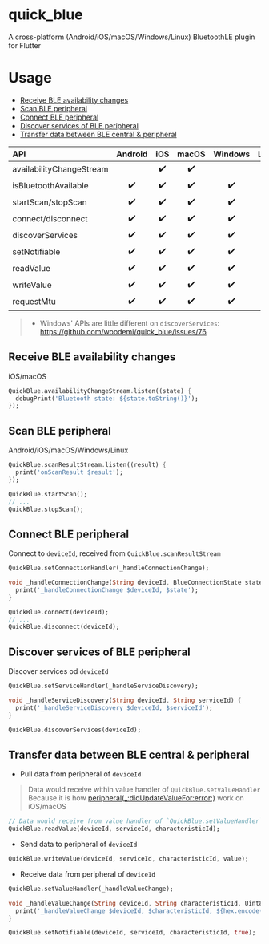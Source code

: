 # quick_blue

A cross-platform (Android/iOS/macOS/Windows/Linux) BluetoothLE plugin for Flutter

# Usage

- [Receive BLE availability changes](#receive-ble-availability-changes)
- [Scan BLE peripheral](#scan-ble-peripheral)
- [Connect BLE peripheral](#connect-ble-peripheral)
- [Discover services of BLE peripheral](#discover-services-of-ble-peripheral)
- [Transfer data between BLE central & peripheral](#transfer-data-between-ble-central--peripheral)

| API | Android | iOS | macOS | Windows | Linux |
| :--- | :---: | :---: | :---: | :---: | :---: |
| availabilityChangeStream |  | ✔️ | ✔️ |  |  |
| isBluetoothAvailable | ✔️ | ✔️ | ✔️ | ✔️ | ✔️ |
| startScan/stopScan | ✔️ | ✔️ | ✔️ | ✔️ | ✔️ |
| connect/disconnect | ✔️ | ✔️ | ✔️ | ✔️ |  |
| discoverServices | ✔️ | ✔️ | ✔️ | ✔️ |  |
| setNotifiable | ✔️ | ✔️ | ✔️ | ✔️ |  |
| readValue | ✔️ | ✔️ | ✔️ | ✔️ |  |
| writeValue | ✔️ | ✔️ | ✔️ | ✔️ |  |
| requestMtu | ✔️ | ✔️ | ✔️ | ✔️ |  |

> * Windows' APIs are little different on `discoverServices`: https://github.com/woodemi/quick_blue/issues/76

## Receive BLE availability changes

iOS/macOS
```dart
QuickBlue.availabilityChangeStream.listen((state) {
  debugPrint('Bluetooth state: ${state.toString()}');
});
```


## Scan BLE peripheral

Android/iOS/macOS/Windows/Linux

```dart
QuickBlue.scanResultStream.listen((result) {
  print('onScanResult $result');
});

QuickBlue.startScan();
// ...
QuickBlue.stopScan();
```

## Connect BLE peripheral

Connect to `deviceId`, received from `QuickBlue.scanResultStream`

```dart
QuickBlue.setConnectionHandler(_handleConnectionChange);

void _handleConnectionChange(String deviceId, BlueConnectionState state) {
  print('_handleConnectionChange $deviceId, $state');
}

QuickBlue.connect(deviceId);
// ...
QuickBlue.disconnect(deviceId);
```

## Discover services of BLE peripheral

Discover services od `deviceId`

```dart
QuickBlue.setServiceHandler(_handleServiceDiscovery);

void _handleServiceDiscovery(String deviceId, String serviceId) {
  print('_handleServiceDiscovery $deviceId, $serviceId');
}

QuickBlue.discoverServices(deviceId);
```

## Transfer data between BLE central & peripheral

- Pull data from peripheral of `deviceId`

> Data would receive within value handler of `QuickBlue.setValueHandler`
> Because it is how [peripheral(_:didUpdateValueFor:error:)](https://developer.apple.com/documentation/corebluetooth/cbperipheraldelegate/1518708-peripheral) work on iOS/macOS

```dart
// Data would receive from value handler of `QuickBlue.setValueHandler`
QuickBlue.readValue(deviceId, serviceId, characteristicId);
```

- Send data to peripheral of `deviceId`

```dart
QuickBlue.writeValue(deviceId, serviceId, characteristicId, value);
```

- Receive data from peripheral of `deviceId`

```dart
QuickBlue.setValueHandler(_handleValueChange);

void _handleValueChange(String deviceId, String characteristicId, Uint8List value) {
  print('_handleValueChange $deviceId, $characteristicId, ${hex.encode(value)}');
}

QuickBlue.setNotifiable(deviceId, serviceId, characteristicId, true);
```